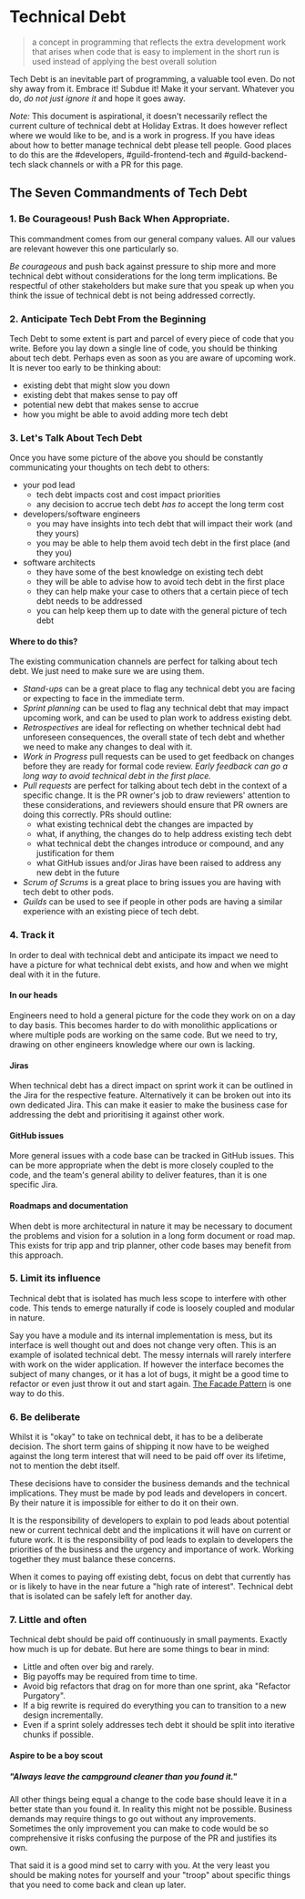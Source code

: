 # Technical Debt

> a concept in programming that reflects the extra development work that arises when code that is easy to implement in the short run is used instead of applying the best overall solution

Tech Debt is an inevitable part of programming, a valuable tool even. Do not shy away from it. Embrace it! Subdue it! Make it your servant. Whatever you do, *do not just ignore it* and hope it goes away.

*Note:* This document is aspirational, it doesn't necessarily reflect the current culture of technical debt at Holiday Extras. It does however reflect where we would like to be, and is a work in progress. If you have ideas about how to better manage technical debt please tell people. Good places to do this are the #developers, #guild-frontend-tech and #guild-backend-tech slack channels or with a PR for this page.

## The Seven Commandments of Tech Debt

### 1. Be Courageous! Push Back When Appropriate.

This commandment comes from our general company values. All our values are relevant however this one particularly so.

*Be courageous* and push back against pressure to ship more and more technical debt without considerations for the long term implications. Be respectful of other stakeholders but make sure that you speak up when you think the issue of technical debt is not being addressed correctly.

### 2. Anticipate Tech Debt From the Beginning

Tech Debt to some extent is part and parcel of every piece of code that you write. Before you lay down a single line of code, you should be thinking about tech debt. Perhaps even as soon as you are aware of upcoming work. It is never too early to be thinking about:

* existing debt that might slow you down
* existing debt that makes sense to pay off
* potential new debt that makes sense to accrue
* how you might be able to avoid adding more tech debt

### 3. Let's Talk About Tech Debt

Once you have some picture of the above you should be constantly communicating your thoughts on tech debt to others:

* your pod lead
  * tech debt impacts cost and cost impact priorities
  * any decision to accrue tech debt *has to* accept the long term cost
* developers/software engineers
  * you may have insights into tech debt that will impact their work (and they yours)
  * you may be able to help them avoid tech debt in the first place (and they you)
* software architects
  * they have some of the best knowledge on existing tech debt
  * they will be able to advise how to avoid tech debt in the first place
  * they can help make your case to others that a certain piece of tech debt needs to be addressed
  * you can help keep them up to date with the general picture of tech debt

#### Where to do this?

The existing communication channels are perfect for talking about tech debt. We just need to make sure we are using them.

* *Stand-ups* can be a great place to flag any technical debt you are facing or expecting to face in the immediate term.
* *Sprint planning* can be used to flag any technical debt that may impact upcoming work, and can be used to plan work to address existing debt.
* *Retrospectives* are ideal for reflecting on whether technical debt had unforeseen consequences, the overall state of tech debt and whether we need to make any changes to deal with it.
* *Work in Progress* pull requests can be used to get feedback on changes before they are ready for formal code review. *Early feedback can go a long way to avoid technical debt in the first place.*
* *Pull requests* are perfect for talking about tech debt in the context of a specific change. It is the PR owner's job to draw reviewers' attention to these considerations, and reviewers should ensure that PR owners are doing this correctly. PRs should outline:
  * what existing technical debt the changes are impacted by
  * what, if anything, the changes do to help address existing tech debt
  * what technical debt the changes introduce or compound, and any justification for them
  * what GitHub issues and/or Jiras have been raised to address any new debt in the future
* *Scrum of Scrums* is a great place to bring issues you are having with tech debt to other pods.
* *Guilds* can be used to see if people in other pods are having a similar experience with an existing piece of tech debt.

### 4. Track it

In order to deal with technical debt and anticipate its impact we need to have a picture for what technical debt exists, and how and when we might deal with it in the future.

#### In our heads

Engineers need to hold a general picture for the code they work on on a day to day basis. This becomes harder to do with monolithic applications or where multiple pods are working on the same code. But we need to try, drawing on other engineers knowledge where our own is lacking.

#### Jiras

When technical debt has a direct impact on sprint work it can be outlined in the Jira for the respective feature. Alternatively it can be broken out into its own dedicated Jira. This can make it easier to make the business case for addressing the debt and prioritising it against other work.

#### GitHub issues

More general issues with a code base can be tracked in GitHub issues. This can be more appropriate when the debt is more closely coupled to the code, and the team's general ability to deliver features, than it is one specific Jira.

#### Roadmaps and documentation

When debt is more architectural in nature it may be necessary to document the problems and vision for a solution in a long form document or road map. This exists for trip app and trip planner, other code bases may benefit from this approach.

### 5. Limit its influence

Technical debt that is isolated has much less scope to interfere with other code. This tends to emerge naturally if code is loosely coupled and modular in nature.

Say you have a module and its internal implementation is mess, but its interface is well thought out and does not change very often. This is an example of isolated technical debt. The messy internals will rarely interfere with work on the wider application. If however the interface becomes the subject of many changes, or it has a lot of bugs, it might be a good time to refactor or even just throw it out and start again. [The Facade Pattern](https://en.wikipedia.org/wiki/Facade_pattern) is one way to do this.

### 6. Be deliberate

Whilst it is "okay" to take on technical debt, it has to be a deliberate decision. The short term gains of shipping it now have to be weighed against the long term interest that will need to be paid off over its lifetime, not to mention the debt itself.

These decisions have to consider the business demands and the technical implications. They must be made by pod leads and developers in concert. By their nature it is impossible for either to do it on their own.

It is the responsibility of developers to explain to pod leads about potential new or current technical debt and the implications it will have on current or future work. It is the responsibility of pod leads to explain to developers the priorities of the business and the urgency and importance of work. Working together they must balance these concerns.

When it comes to paying off existing debt, focus on debt that currently has or is likely to have in the near future a "high rate of interest". Technical debt that is isolated can be safely left for another day.

### 7. Little and often

Technical debt should be paid off continuously in small payments. Exactly how much is up for debate. But here are some things to bear in mind:

* Little and often over big and rarely.
* Big payoffs may be required from time to time.
* Avoid big refactors that drag on for more than one sprint, aka "Refactor Purgatory".
* If a big rewrite is required do everything you can to transition to a new design incrementally.
* Even if a sprint solely addresses tech debt it should be split into iterative chunks if possible.

#### Aspire to be a boy scout

##### "Always leave the campground cleaner than you found it."

All other things being equal a change to the code base should leave it in a better state than you found it. In reality this might not be possible. Business demands may require things to go out without any improvements. Sometimes the only improvement you can make to code would be so comprehensive it risks confusing the purpose of the PR and justifies its own.

That said it is a good mind set to carry with you. At the very least you should be making notes for yourself and your "troop" about specific things that you need to come back and clean up later.
